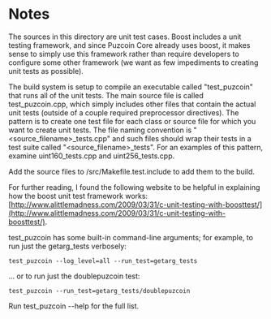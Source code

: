 # Notes
The sources in this directory are unit test cases.  Boost includes a
unit testing framework, and since Puzcoin Core already uses boost, it makes
sense to simply use this framework rather than require developers to
configure some other framework (we want as few impediments to creating
unit tests as possible).

The build system is setup to compile an executable called "test_puzcoin"
that runs all of the unit tests.  The main source file is called
test_puzcoin.cpp, which simply includes other files that contain the
actual unit tests (outside of a couple required preprocessor
directives).  The pattern is to create one test file for each class or
source file for which you want to create unit tests.  The file naming
convention is "<source_filename>_tests.cpp" and such files should wrap
their tests in a test suite called "<source_filename>_tests".  For an
examples of this pattern, examine uint160_tests.cpp and
uint256_tests.cpp.

Add the source files to /src/Makefile.test.include to add them to the build.

For further reading, I found the following website to be helpful in
explaining how the boost unit test framework works:
[http://www.alittlemadness.com/2009/03/31/c-unit-testing-with-boosttest/](http://www.alittlemadness.com/2009/03/31/c-unit-testing-with-boosttest/).

test_puzcoin has some built-in command-line arguments; for
example, to run just the getarg_tests verbosely:

    test_puzcoin --log_level=all --run_test=getarg_tests

... or to run just the doublepuzcoin test:

    test_puzcoin --run_test=getarg_tests/doublepuzcoin

Run  test_puzcoin --help   for the full list.

